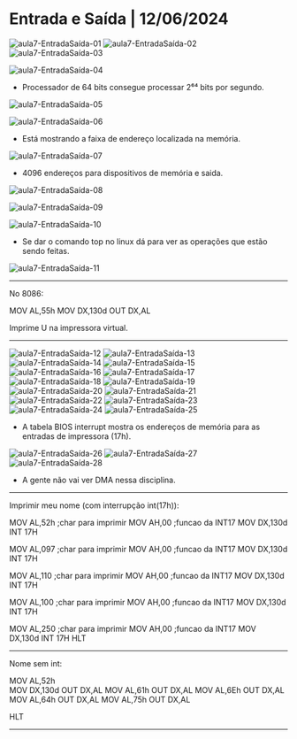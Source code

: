 #  Entrada e Saída | 12/06/2024

![aula7-EntradaSaída-01](https://github.com/user-attachments/assets/b2fc5191-dec5-428a-8a50-8c41986da109)
![aula7-EntradaSaída-02](https://github.com/user-attachments/assets/fa1e83ab-dcb6-459c-938b-af937b82fd13)
![aula7-EntradaSaída-03](https://github.com/user-attachments/assets/11f637b5-0672-46a7-8e25-0d93eb5aae72)

![aula7-EntradaSaída-04](https://github.com/user-attachments/assets/d86aaa27-425a-45d2-95ca-da18b77b696b)

- Processador de 64 bits consegue processar 2⁶⁴ bits por segundo.

![aula7-EntradaSaída-05](https://github.com/user-attachments/assets/91582f0b-ae94-41d5-8b46-29aa71f41ad6)

![aula7-EntradaSaída-06](https://github.com/user-attachments/assets/c6b861c5-8f4d-4ab8-8836-506cf475e9df)

- Está mostrando a faixa de endereço localizada na memória.

![aula7-EntradaSaída-07](https://github.com/user-attachments/assets/42a1ff07-c112-4d4d-83b7-047ff7a2352a)

- 4096 endereços para dispositivos de memória e saida.

![aula7-EntradaSaída-08](https://github.com/user-attachments/assets/7d512bfd-feb6-41b9-9b75-8f71fec9cbc7)

![aula7-EntradaSaída-09](https://github.com/user-attachments/assets/1b033d98-0185-4fe1-ac2c-e394946ce338)

![aula7-EntradaSaída-10](https://github.com/user-attachments/assets/beca31fe-b5f0-4c41-8a30-18d1236acd14)

- Se dar o comando top no linux dá para ver as operações que estão sendo feitas.

![aula7-EntradaSaída-11](https://github.com/user-attachments/assets/615f0013-b399-4dd5-9518-8ece177c6925)

<hr>

No 8086:

MOV AL,55h
MOV DX,130d
OUT DX,AL

Imprime U na impressora virtual.

<hr>

![aula7-EntradaSaída-12](https://github.com/user-attachments/assets/34fec461-793e-44e4-b660-4147a0e64a24)
![aula7-EntradaSaída-13](https://github.com/user-attachments/assets/67fc6d82-0bac-435a-a913-f780b449bb6f)
![aula7-EntradaSaída-14](https://github.com/user-attachments/assets/43c0de33-685f-471d-828e-e3f4b4b652f4)
![aula7-EntradaSaída-15](https://github.com/user-attachments/assets/065fd89c-574f-4556-8ccf-049c00957ef1)
![aula7-EntradaSaída-16](https://github.com/user-attachments/assets/481aabc9-f951-44f5-bd31-01786bc5b099)
![aula7-EntradaSaída-17](https://github.com/user-attachments/assets/a0eed4e1-41dd-4ba8-bd55-0d734a79f871)
![aula7-EntradaSaída-18](https://github.com/user-attachments/assets/d431ec2a-57f4-4130-8309-57d8621d3a3d)
![aula7-EntradaSaída-19](https://github.com/user-attachments/assets/872fe81e-d5ce-40df-a804-b1d3b0c218cc)
![aula7-EntradaSaída-20](https://github.com/user-attachments/assets/ec0e4b9f-4693-4f59-ae8c-4deaeeef2a19)
![aula7-EntradaSaída-21](https://github.com/user-attachments/assets/c8250fb7-d6bf-4f61-bca0-0860d1859f82)
![aula7-EntradaSaída-22](https://github.com/user-attachments/assets/1a86bc21-8885-4dfd-ba17-d7144e5d8b9d)
![aula7-EntradaSaída-23](https://github.com/user-attachments/assets/169766cc-b0c5-409c-8d5b-73713d457ed4)
![aula7-EntradaSaída-24](https://github.com/user-attachments/assets/297ab94b-296b-48ef-8abc-9f1f82071d42)
![aula7-EntradaSaída-25](https://github.com/user-attachments/assets/eeccb564-d164-402d-b15f-fdeb76fb4483)

- A tabela BIOS interrupt mostra os endereços de memória para as entradas de impressora (17h).

![aula7-EntradaSaída-26](https://github.com/user-attachments/assets/59434bf3-d55f-4b54-9b6e-fe6363079455)
![aula7-EntradaSaída-27](https://github.com/user-attachments/assets/0fa527fe-8bb8-476a-8d68-704eef9df408)
![aula7-EntradaSaída-28](https://github.com/user-attachments/assets/b7d93fcb-ac94-420b-9be4-185b2c8ade29)

- A gente não vai ver DMA nessa disciplina.


<hr>
Imprimir meu nome (com interrupção int(17h)):

MOV AL,52h             ;char para imprimir
MOV AH,00               ;funcao da INT17
MOV DX,130d
INT 17H


MOV AL,097             ;char para imprimir
MOV AH,00               ;funcao da INT17
MOV DX,130d
INT 17H


MOV AL,110             ;char para imprimir
MOV AH,00               ;funcao da INT17
MOV DX,130d
INT 17H


MOV AL,100             ;char para imprimir
MOV AH,00               ;funcao da INT17
MOV DX,130d
INT 17H


MOV AL,250             ;char para imprimir
MOV AH,00               ;funcao da INT17
MOV DX,130d
INT 17H
HLT

<hr>

Nome sem int:

MOV AL,52h  
MOV DX,130d
OUT DX,AL
MOV AL,61h
OUT DX,AL
MOV AL,6Eh
OUT DX,AL
MOV AL,64h
OUT DX,AL
MOV AL,75h
OUT DX,AL

HLT

<hr>


